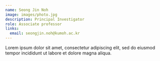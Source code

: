 ```yaml
---
name: Seong Jin Noh
image: images/photo.jpg
description: Principal Investigator
role: Associate professor
links:
  email: seongjin.noh@kumoh.ac.kr
---
```


Lorem ipsum dolor sit amet, consectetur adipiscing elit, sed do eiusmod tempor incididunt ut labore et dolore magna aliqua.
